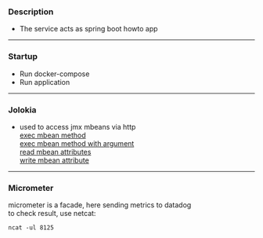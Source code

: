 ### Description
* The service acts as spring boot howto app

---

### Startup
* Run docker-compose
* Run application

---

### Jolokia
* used to access jmx mbeans via http  
[exec mbean method](http://localhost:8080/actuator/jolokia/exec/org.springframework.boot:type=Endpoint,name=Loggers/loggers)  
[exec mbean method with argument](http://localhost:8080/actuator/jolokia/exec/org.springframework.boot:type=Endpoint,name=Loggers/configureLogLevel/pak/INFO)  
[read mbean attributes](http://localhost:8080/actuator/jolokia/read/pak.jmx:type=MyFlag,name=myFlag)  
[write mbean attribute](http://localhost:8080/actuator/jolokia/write/pak.jmx:type=MyFlag,name=myFlag/Status/true)  

---

### Micrometer
micrometer is a facade, here sending metrics to datadog  
to check result, use netcat:
```
ncat -ul 8125
```
